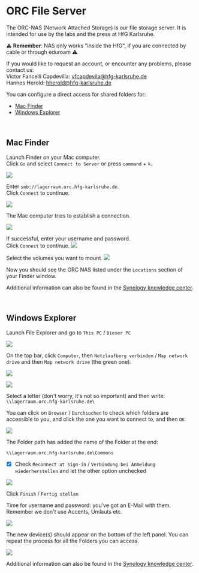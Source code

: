 # ORC File Server

The ORC-NAS (Network Attached Storage) is our file storage server. It is intended for use by the labs and the press at HfG Karlsruhe.  

:warning: **Remember**: NAS only works "inside the HfG", if you are connected by cable or through eduroam :warning:

If you would like to request an account, or encounter any problems, please contact us:  
Víctor Fancelli Capdevilla: [vfcapdevila@hfg-karlsruhe.de](mailto:vfcapdevila@hfg-karlsruhe.de)  
Hannes Herold: [hherold@hfg-karlsruhe.de](mailto:hherold@hfg-karlsruhe.de)

You can configure a direct access for shared folders for:
* [Mac Finder](#mac-finder)
* [Windows Explorer](#windows-explorer)

&nbsp;

## Mac Finder

Launch Finder on your Mac computer.  
Click `Go` and select `Connect to Server` or press `command` + `k`.  

![](img/nas-finder-01.jpg)

Enter `smb://lagerraum.orc.hfg-karlsruhe.de`.  
Click `Connect` to continue.

![](img/nas-finder-02.jpg)

The Mac computer tries to establish a connection.

![](img/nas-finder-03.jpg)

If successful, enter your username and password.  
Click `Connect` to continue.
![](img/nas-finder-04.jpg)

Select the volumes you want to mount.
![](img/nas-finder-05.jpg)

Now you should see the ORC NAS listed under the `Locations` section of your Finder window.

Additional information can also be found in the [Synology knowledge center](https://kb.synology.com/en-global/DSM/tutorial/access_nas_from_mac).

&nbsp;

## Windows Explorer
Launch File Explorer and go to `This PC` / `Dieser PC`

![](img/nas_win_01.png)

On the top bar, click `Computer`, then `Netzlaufberg verbinden` / `Map network drive` and then `Map network drive` (the green one).

![](https://kb.synology.com/_images/autogen/How_to_map_shared_folder_Windows_PC/1.png)

![](img/nas_win_02.png)

Select a letter (don't worry, it's not so important) and then write:
``\\lagerraum.orc.hfg-karlsruhe.de\``

You can click on `Browser` / `Durchsuchen` to check which folders are accessible to you, and click the one you want to connect to, and then `OK`

![](img/nas_win_03.png)

The Folder path has added the name of the Folder at the end:

``\\lagerraum.orc.hfg-karlsruhe.de\Commons``

- [x] Check ``Reconnect at sign-in`` / ``Verbindung bei Anmeldung wiederherstellen`` and let the other option unchecked

![](img/nas_win_04.png)

Click ``Finish`` / ``Fertig stellen``

Time for username and password: you've got an E-Mail with them. Remember we don't use Accents, Umlauts etc.

![](https://kb.synology.com/_images/autogen/How_to_map_shared_folder_Windows_PC/4.png)

The new device(s) should appear on the bottom of the left panel. You can repeat the process for all the Folders you can access.

![](img/nas_win_05.png)  

Additional information can also be found in the [Synology knowledge center](https://kb.synology.com/en-global/DSM/tutorial/How_to_map_shared_folder_Windows_PC).
